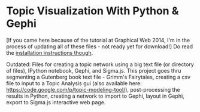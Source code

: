Topic Visualization With Python & Gephi
=================

[If you came here because of the tutorial at Graphical Web 2014, I'm in the process of updating all of these files - not ready yet for download!]  Do read the [installation instructions though](https://github.com/arnicas/TopicsPythonGephi/blob/master/Install%20Directions%20for%20Topic%20Vis%20Workshop.md).

Outdated:
Files for creating a topic network using a big text file (or directory of files), IPython notebook, Gephi, and Sigma.js.  This project goes thru segmenting a Gutenberg book text file - Grimm's Fairytales, creating a csv file to input to a Topic Analysis gui (also available here: https://code.google.com/p/topic-modeling-tool/), post-processing the results in Python, creating a network to import to Gephi, layout in Gephi, export to Sigma.js interactive web page.
